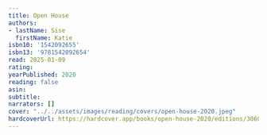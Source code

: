 ```yaml
---
title: Open House
authors:
- lastName: Sise
  firstName: Katie
isbn10: '1542092655'
isbn13: '9781542092654'
read: 2025-01-09
rating:
yearPublished: 2020
reading: false
asin:
subtitle:
narrators: []
cover: "../../assets/images/reading/covers/open-house-2020.jpeg"
hardcoverUrl: https://hardcover.app/books/open-house-2020/editions/30602784
---
```

